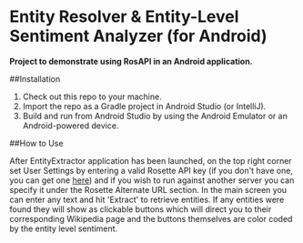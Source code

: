 # Entity Resolver & Entity-Level Sentiment Analyzer (for Android)
**Project to demonstrate using RosAPI in an Android application.**

##Installation

1. Check out this repo to your machine.
2. Import the repo as a Gradle project in Android Studio (or IntelliJ).
3. Build and run from Android Studio by using the Android Emulator or an Android-powered device.

##How to Use

After EntityExtractor application has been launched, on the top right corner set User Settings by entering a valid Rosette API key (if you don't have one, you can get one [here](https://developer.rosette.com/signup)) and if you wish to run against another server you can specify it under the Rosette Alternate URL section. In the main screen you can enter any text and hit 'Extract' to retrieve entities. If any entities were found they will show as clickable buttons which will direct you to their corresponding Wikipedia page and the buttons themselves are color coded by the entity level sentiment.
